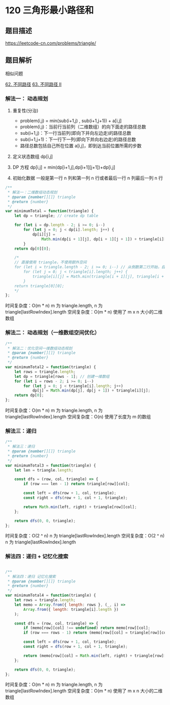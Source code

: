 # 120 三角形最小路径和

## 题目描述

<https://leetcode-cn.com/problems/triangle/>

## 题目解析

相似问题

[62. 不同路径](https://leetcode-cn.com/problems/unique-paths/)
[63. 不同路径 II](https://leetcode-cn.com/problems/unique-paths-ii/)

### 解法一： 动态规划

1. 重复性(分治)

    - problem(i,j) = min(sub(i+1,j) , sub(i+1,j+1)) + a[i,j]
    - problem(i,j)：当前行当前列（二维数组）的向下面走的路径总数
    - sub(i+1,j)：下一行当前列(即向下并向左边走)的路径总数
    - sub(i+1,j+1)：下一行下一列(即向下并向右边走)的路径总数
    - 路径总数包括自己所在位置 a[i,j]，即到达当前位置所需的步数

2. 定义状态数组
   dp[i,j]

3. DP 方程
   dp[i,j] = min(dp[i+1,j],dp[i+1][j+1])+dp[i,j]

4. 初始化数据
   一般是第一行 n 列和第一列 n 行或者最后一行 n 列最后一列 n 行

```js
/**
 * 解法一：二维数组动态规划
 * @param {number[][]} triangle
 * @return {number}
 */
var minimumTotal = function(triangle) {
    let dp = triangle; // create dp table

    for (let i = dp.length - 2; i >= 0; i--)
        for (let j = 0; j < dp[i].length; j++) {
            dp[i][j] =
                Math.min(dp[i + 1][j], dp[i + 1][j + 1]) + triangle[i][j];
        }
    return dp[0][0];

    /*
    // 直接使用 triangle，不使用额外空间
    for (let i = triangle.length - 2; i >= 0; i--) // 从倒数第二行开始，自底向上逐行遍历
        for (let j = 0; j < triangle[i].length; j++) {
            triangle[i][j] = Math.min(triangle[i + 1][j], triangle[i + 1][j + 1]) + triangle[i][j];
        }
    return triangle[0][0];
    */
};
```

时间复杂度：O(m * n) m 为 triangle.length, n 为 triangle[lastRowIndex].length
空间复杂度：O(m * n) 使用了 m x n 大小的二维数组

### 解法二： 动态规划（一维数组空间优化）

```js
/**
 * 解法二：优化空间一维数组动态规划
 * @param {number[][]} triangle
 * @return {number}
 */
var minimumTotal2 = function(triangle) {
    let rows = triangle.length;
    let dp = triangle[rows - 1]; // 创建一维数组
    for (let i = rows - 2; i >= 0; i--)
        for (let j = 0; j < triangle[i].length; j++)
            dp[j] = Math.min(dp[j], dp[j + 1]) + triangle[i][j];
    return dp[0];
};
```

时间复杂度：O(m * n) m 为 triangle.length, n 为 triangle[lastRowIndex].length
空间复杂度：O(n) 使用了长度为 m 的数组

### 解法三：递归

```js
/**
 * 解法三：递归
 * @param {number[][]} triangle
 * @return {number}
 */
var minimumTotal3 = function(triangle) {
    let len = triangle.length;

    const dfs = (row, col, triangle) => {
        if (row === len - 1) return triangle[row][col];

        const left = dfs(row + 1, col, triangle);
        const right = dfs(row + 1, col + 1, triangle);

        return Math.min(left, right) + triangle[row][col];
    };

    return dfs(0, 0, triangle);
};
```

时间复杂度：O(2 ^ n) n 为 triangle[lastRowIndex].length
空间复杂度：O(2 ^ n) n 为 triangle[lastRowIndex].length

### 解法四：递归 + 记忆化搜索

```js

/**
 * 解法四：递归 记忆化搜索
 * @param {number[][]} triangle
 * @return {number}
 */
var minimumTotal4 = function(triangle) {
    let rows = triangle.length;
    let memo = Array.from({ length: rows }, (_, i) =>
        Array.from({ length: triangle[i].length })
    );

    const dfs = (row, col, triangle) => {
        if (memo[row][col] !== undefined) return memo[row][col];
        if (row === rows - 1) return (memo[row][col] = triangle[row][col]);

        const left = dfs(row + 1, col, triangle);
        const right = dfs(row + 1, col + 1, triangle);

        return (memo[row][col] = Math.min(left, right) + triangle[row][col]);
    };

    return dfs(0, 0, triangle);
};
```

时间复杂度：O(m * n) m 为 triangle.length, n 为 triangle[lastRowIndex].length
空间复杂度：O(m * n) 使用了 m x n 大小的二维数组
